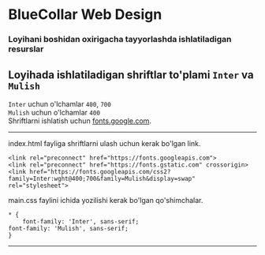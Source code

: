 # BlueCollar Web Design
### Loyihani boshidan oxirigacha tayyorlashda ishlatiladigan resurslar

## Loyihada ishlatiladigan shriftlar to'plami `Inter` va `Mulish` <br>
`Inter` uchun o'lchamlar `400`, `700` <br>
`Mulish` uchun o'lchamlar `400` <br>
Shriftlarni ishlatish uchun [fonts.google.com](https://fonts.google.com "Google Fonts").
***
index.html fayliga shriftlarni ulash uchun kerak bo'lgan link.
```
<link rel="preconnect" href="https://fonts.googleapis.com">
<link rel="preconnect" href="https://fonts.gstatic.com" crossorigin>
<link href="https://fonts.googleapis.com/css2?family=Inter:wght@400;700&family=Mulish&display=swap" rel="stylesheet">
```

main.css faylini ichida yozilishi kerak bo'lgan qo'shimchalar.
```
* {
    font-family: 'Inter', sans-serif;
font-family: 'Mulish', sans-serif;
}
```
***

